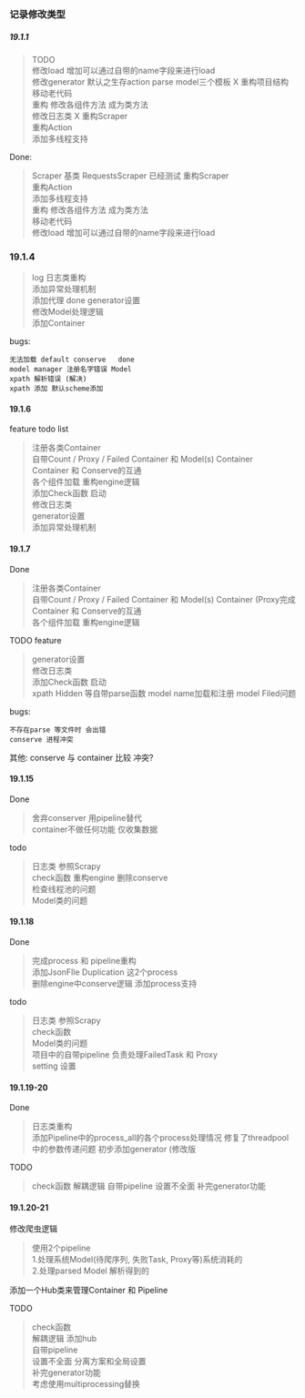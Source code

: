 ### 记录修改类型

##### 19.1.1
> TODO  
> 修改load 增加可以通过自带的name字段来进行load  
> 修改generator 默认之生存action parse model三个模板  X
> 重构项目结构  
> 移动老代码   
> 重构 修改各组件方法 成为类方法  
> 修改日志类  X
> 重构Scraper   
> 重构Action  
> 添加多线程支持  

Done:
> Scraper 基类
> RequestsScraper 已经测试 
> 重构Scraper   
> 重构Action  
> 添加多线程支持  
> 重构 修改各组件方法 成为类方法  
> 移动老代码   
> 修改load 增加可以通过自带的name字段来进行load  

### 19.1.4
> log 日志类重构    
> 添加异常处理机制  
> 添加代理  done
> generator设置  
> 修改Model处理逻辑   
> 添加Container   

bugs:
```
无法加载 default conserve   done
model manager 注册名字错误 Model  
xpath 解析错误 (解决)  
xpath 添加 默认scheme添加   
```


#### 19.1.6
feature todo list
> 注册各类Container  
> 自带Count / Proxy / Failed Container 和 Model(s) Container    
> Container 和 Conserve的互通  
> 各个组件加载 重构engine逻辑  
> 添加Check函数 启动  
> 修改日志类  
> generator设置   
> 添加异常处理机制   

#### 19.1.7
Done
> 注册各类Container  
> 自带Count / Proxy / Failed Container 和 Model(s) Container  (Proxy完成
> Container 和 Conserve的互通  
> 各个组件加载 重构engine逻辑  

TODO feature
> generator设置   
> 修改日志类  
> 添加Check函数 启动  
> xpath Hidden 等自带parse函数
> model name加载和注册
> model Filed问题


bugs:
```
不存在parse 等文件时 会出错
conserve 进程冲突
```

其他:
conserve 与 container 比较 冲突?

#### 19.1.15
Done
> 舍弃conserver 用pipeline替代  
> container不做任何功能 仅收集数据

todo
> 日志类 参照Scrapy  
> check函数 
> 重构engine 删除conserve  
> 检查线程池的问题  
> Model类的问题  

#### 19.1.18
Done
> 完成process 和 pipeline重构  
> 添加JsonFIle Duplication 这2个process  
> 删除engine中conserve逻辑 添加process支持  



todo 
> 日志类 参照Scrapy  
> check函数   
> Model类的问题    
> 项目中的自带pipeline 负责处理FailedTask 和 Proxy  
> setting 设置  

#### 19.1.19-20
Done 
> 日志类重构  
> 添加Pipeline中的process_all的各个process处理情况
> 修复了threadpool中的参数传递问题
> 初步添加generator (修改版

TODO
> check函数
> 解耦逻辑
> 自带pipeline
> 设置不全面
> 补完generator功能

#### 19.1.20-21
修改爬虫逻辑
> 使用2个pipeline  
> 1.处理系统Model(待爬序列, 失败Task, Proxy等)系统消耗的   
> 2.处理parsed Model 解析得到的  

添加一个Hub类来管理Container 和 Pipeline 

TODO
> check函数  
> 解耦逻辑 添加hub   
> 自带pipeline  
> 设置不全面 分离方案和全局设置  
> 补完generator功能  
> 考虑使用multiprocessing替换  

